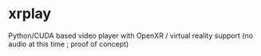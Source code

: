 # xrplay
Python/CUDA based video player with OpenXR / virtual reality support (no audio at this time ; proof of concept)
